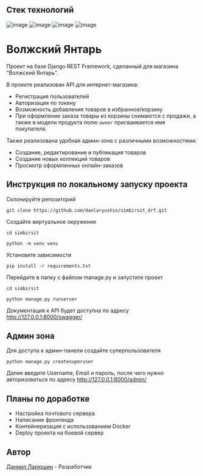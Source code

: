 ## **Стек технологий**
![image](https://img.shields.io/badge/Python-FFD43B?style=for-the-badge&logo=python&logoColor=blue)
![image](https://img.shields.io/badge/Django-092E20?style=for-the-badge&logo=django&logoColor=green)
![image](https://img.shields.io/badge/rest%20framework-DBD7D2?style=for-the-badge&logo=django&logoColor=FF2400)
![image](https://img.shields.io/badge/sqlite-003B57?style=for-the-badge&logo=sqlite&logoColor=white)

# Волжский Янтарь
Проект на базе Django REST Framework, сделанный для магазина "Волжский Янтарь".

В проекте реализован API для интернет-магазина:
* Регистрация пользователей
* Авторизация по токену
* Возможность добавления товаров в избранное/корзину
* При оформлении заказа товары из корзины снимаются с продажи, а также в модели продукта полю `owner` присваивается имя покупателя.


Также реализована удобная админ-зона с различными возможностями:
* Создание, редактирование и публикация товаров
* Создание новых коллекций товаров
* Просмотр оформленных онлайн-заказов

## Инструкция по локальному запуску проекта
Склонируйте репозиторий
```
git clone https://github.com/danlaryushin/simbirsit_drf.git
```
Создайте виртуальное окружение
```
cd simbirsit
```
```
python -m venv venv
```
Установите зависимости
```
pip install -r requirements.txt
```
Перейдите в папку с файлом manage.py и запустите проект
```
cd simbirsit
```
```
python manage.py runserver
```

Документация к API будет доступна по адресу http://127.0.0.1:8000/swagger/

## Админ зона ##
Для доступа к админ-панели создайте суперпользователя
```
python manage.py createsuperuser
```
Далее введите Username, Email и пароль, после чего нужно авторизоваться по адресу http://127.0.0.1:8000/admin/

## Планы по доработке

* Настройка почтового сервера
* Написание фронтенда
* Контейнеризация с использованием Docker
* Deploy проекта на боевой сервер

## Автор ##
[Даниил Ларюшин](https://github.com/danlaryushin) - Разработчик
